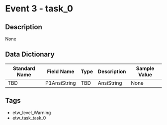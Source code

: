 # Event 3 - task_0

## Description
None

## Data Dictionary
|Standard Name|Field Name|Type|Description|Sample Value|
|---|---|---|---|---|
|TBD|P1AnsiString|TBD|AnsiString|None|None|

## Tags
* etw_level_Warning
* etw_task_task_0